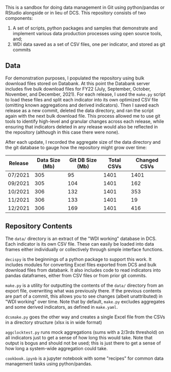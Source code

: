 This is a sandbox for doing data management in Git using
python/pandas or RStudio alongside or in lieu of DCS.
This repository consists of two components:

1. A set of scripts, python packages and samples that demonstrate
   and implement various data production processes using open source tools, and;
2. WDI data saved as a set of CSV files, one per indicator, and
   stored as git commits

## Data ##

For demonstration purposes, I populated the repository using
bulk download files stored on Databank. At this point the Databank
server includes five bulk download files for FY22
(July, September, October, November, and December, 2021).
For each release, I used the `make.py` script to load these files
and split each indicator into its own optimized CSV file (omitting
known aggregations and derived indicators). Then I saved each
release as a new commit, deleted the data directory, and ran the
script again with the next bulk download file. This process
allowed me to use git tools to identify high-level and granular
changes across each release, while ensuring that indicators
deleted in any release would also be reflected in the repository
(although in this case there were none).

After each update, I recorded the aggregate size of the data
directory and the git database to gauge how the repository might grow
over time:


Release | Data Size (Mb) | Git DB Size (Mb) | Total CSVs | Changed CSVs
------- | -------------- | ---------------- | ---------- | ------------
07/2021 |            305 |               95 |       1401 |         1401
09/2021 |            305 |              104 |       1401 |          162
10/2021 |            306 |              132 |       1401 |          353
11/2021 |            306 |              133 |       1401 |           19
12/2021 |            306 |              169 |       1401 |          416


## Repository Contents ##

The `data/` directory is an extract of the "WDI working" database
in DCS. Each indicator is its own CSV file. These can easily
be loaded into data frames either individually or collectively
through simple interface functions.

`decispy` is the beginnings of a python package to support this work.
It includes modules for converting Excel files exported from DCS
and bulk download files from databank. It also includes code to
read indicators into pandas dataframes, either from CSV files or
from prior git commits.

`make.py` is a utility for outputting the contents of the `data/`
directory from an export file, overwriting what was previously
there. If the previous contents are part of a commit, this allows
you to see changes (albeit unattributed) in "WDI working" over time.
Note that by default, `make.py` excludes aggregates and some derived
indicators, as defined in `make.yaml`.

`dcsmake.py` goes the other way and creates a single Excel file
from the CSVs in a directory structure (xlsx is in wide format)

`aggclocktest.py` runs mock aggregations (sums with a 2/3rds threshold)
on all indicators just to get a sense of how long this would take.
Note that output is bogus and should not be used; this is just there
to get a sense of how long a system-wide aggregation could take.

`cookbook.ipynb` is a jupyter notebook with some "recipes" for
common data management tasks using python/pandas.
